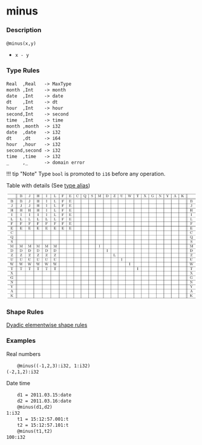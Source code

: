 # minus

### Description

`@minus(x,y)`

- `x - y`

### Type Rules

```no-highlight
Real  ,Real   -> MaxType
month ,Int    -> month
date  ,Int    -> date
dt    ,Int    -> dt
hour  ,Int    -> hour
second,Int    -> second
time  ,Int    -> time
month ,month  -> i32
date  ,date   -> i32
dt    ,dt     -> i64
hour  ,hour   -> i32
second,second -> i32
time  ,time   -> i32
_     ,_      -> domain error
```

!!! tip "Note"
    Type `bool` is promoted to `i16` before any operation.

Table with details (See [type alias](../../../horseir/#types))

![minus](../types/minus.png)

### Shape Rules

[Dyadic elementwise shape rules](../../../horseir/#dyadic-elementwise)

### Examples

Real numbers

```no-highlight
    @minus((-1,2,3):i32, 1:i32)
(-2,1,2):i32
```

Date time

```no-highlight
    d1 = 2011.03.15:date
    d2 = 2011.03.16:date
    @minus(d1,d2)
1:i32
    t1 = 15:12:57.001:t
    t2 = 15:12:57.101:t
    @minus(t1,t2)
100:i32
```


